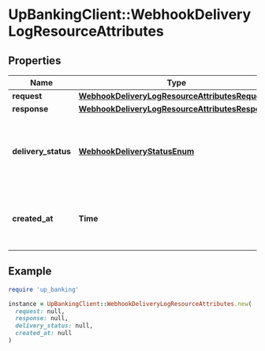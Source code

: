 # UpBankingClient::WebhookDeliveryLogResourceAttributes

## Properties

| Name | Type | Description | Notes |
| ---- | ---- | ----------- | ----- |
| **request** | [**WebhookDeliveryLogResourceAttributesRequest**](WebhookDeliveryLogResourceAttributesRequest.md) |  |  |
| **response** | [**WebhookDeliveryLogResourceAttributesResponse**](WebhookDeliveryLogResourceAttributesResponse.md) |  |  |
| **delivery_status** | [**WebhookDeliveryStatusEnum**](WebhookDeliveryStatusEnum.md) | The success or failure status of this delivery attempt.  |  |
| **created_at** | **Time** | The date-time at which this log entry was created.  |  |

## Example

```ruby
require 'up_banking'

instance = UpBankingClient::WebhookDeliveryLogResourceAttributes.new(
  request: null,
  response: null,
  delivery_status: null,
  created_at: null
)
```

